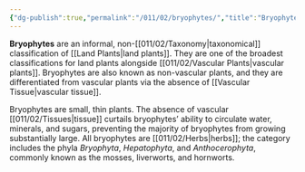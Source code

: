 ```yaml
---
{"dg-publish":true,"permalink":"/011/02/bryophytes/","title":"Bryophytes","tags":["BIOL412"],"noteIcon":"1","created":"2024-09-26T13:45:04.070-07:00","updated":"2024-09-26T15:03:48.097-07:00"}
---
```


**Bryophytes** are an informal, non-[[011/02/Taxonomy\|taxonomical]] classification of [[Land Plants\|land plants]]. They are one of the broadest classifications for land plants alongside [[011/02/Vascular Plants\|vascular plants]]. Bryophytes are also known as non-vascular plants, and they are differentiated from vascular plants via the absence of [[Vascular Tissue\|vascular tissue]].

Bryophytes are small, thin plants. The absence of vascular [[011/02/Tissues\|tissue]] curtails bryophytes’ ability to circulate water, minerals, and sugars, preventing the majority of bryophytes from growing substantially large. All bryophytes are [[011/02/Herbs\|herbs]]; the category includes the phyla *Bryophyta*, *Hepatophyta*, and *Anthocerophyta*, commonly known as the mosses, liverworts, and hornworts.